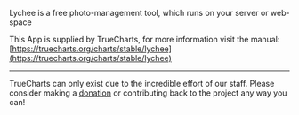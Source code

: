 Lychee is a free photo-management tool, which runs on your server or web-space

This App is supplied by TrueCharts, for more information visit the manual: [https://truecharts.org/charts/stable/lychee](https://truecharts.org/charts/stable/lychee)

---

TrueCharts can only exist due to the incredible effort of our staff.
Please consider making a [donation](https://truecharts.org/sponsor) or contributing back to the project any way you can!
